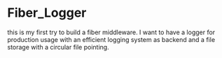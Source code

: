 # Fiber_Logger

this is my first try to build a fiber middleware. 
I want to have a logger for production usage with an efficient logging system as backend and a file storage with a circular file pointing.